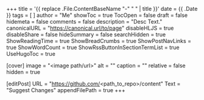 +++
title = '{{ replace .File.ContentBaseName "-" " " | title }}'
date = {{ .Date }}
tags = [  ]
author = "Me"
showToc = true
TocOpen = false
draft = false
hidemeta = false
comments = false
description = "Desc Text."
canonicalURL = "https://canonical.url/to/page"
disableHLJS = true
disableShare = false
hideSummary = false
searchHidden = true
ShowReadingTime = true
ShowBreadCrumbs = true
ShowPostNavLinks = true
ShowWordCount = true
ShowRssButtonInSectionTermList = true
UseHugoToc = true

[cover]
image = "<image path/url>"
alt = "<alt text>"
caption = "<text>"
relative = false
hidden = true

[editPost]
URL = "https://github.com/<path_to_repo>/content"
Text = "Suggest Changes"
appendFilePath = true
+++
